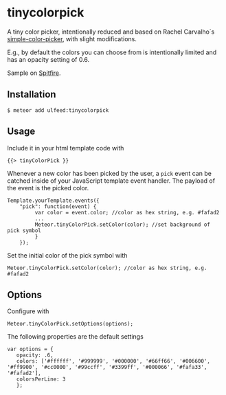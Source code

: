 # tinycolorpick

A tiny color picker, intentionally reduced and based on Rachel Carvalho´s [simple-color-picker](http://rachel-carvalho.github.io/simple-color-picker/), with slight modifications.

E.g., by default the colors you can choose from is intentionally limited and has an opacity setting of 0.6.

Sample on [Spitfire](http://spitfire.peewee.space/tinycolorpick).

## Installation

```
$ meteor add ulfeed:tinycolorpick
```

## Usage

Include it in your html template code with

```
{{> tinyColorPick }}
```

Whenever a new color has been picked by the user, a `pick` event can be catched inside of your JavaScript template event handler.
The payload of the event is the picked color.

```
Template.yourTemplate.events({
    "pick": function(event) {
         var color = event.color; //color as hex string, e.g. #fafad2
         ...
         Meteor.tinyColorPick.setColor(color); //set background of pick symbol
         }
    });
```

Set the initial color of the pick symbol with

```
Meteor.tinyColorPick.setColor(color); //color as hex string, e.g. #fafad2
```


## Options

Configure with

```
Meteor.tinyColorPick.setOptions(options);
```

The following properties are the default settings

 ```
 var options = {
    opacity: .6,
    colors: ['#ffffff', '#999999', '#000000', '#66ff66', '#006600', '#ff9900', '#cc0000', '#99ccff', '#3399ff', '#000066', '#fafa33', '#fafad2'],
    colorsPerLine: 3
    };
 ```


